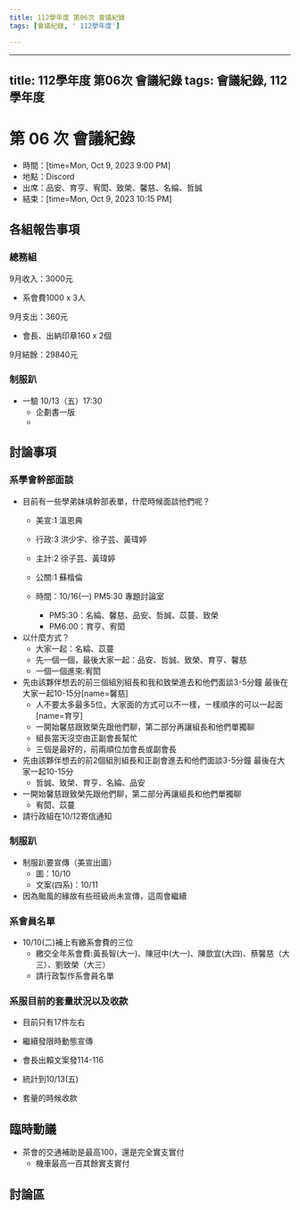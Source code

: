 ```yaml
---
title: 112學年度 第06次 會議紀錄
tags: [會議紀錄, ' 112學年度']

---
```


---
title: 112學年度 第06次 會議紀錄
tags: 會議紀錄, 112學年度
---

# 第 06 次 會議紀錄
- 時間：[time=Mon, Oct 9, 2023 9:00 PM]
- 地點：Discord
- 出席：品安、育亨、宥閎、致榮、馨慈、名綸、哲誠
- 結束：[time=Mon, Oct 9, 2023 10:15 PM]

## 各組報告事項
### 總務組
9月收入：3000元
- 系會費1000 x 3人

9月支出：360元
- 會長、出納印章160 x 2個

9月結餘：29840元

### 制服趴
- 一驗 10/13（五）17:30
  - 企劃書一版
  - 
## 討論事項
### 系學會幹部面談
- 目前有一些學弟妹填幹部表單，什麼時候面談他們呢？
  - 美宣:1 溫恩典
  - 行政:3 洪少宇、徐子芸、黃瑋婷
  - 主計:2 徐子芸、黃瑋婷
  - 公關:1 蘇楷倫

  - 時間：10/16(一) PM5:30 專題討論室
    - PM5:30：名綸、馨慈、品安、哲誠、苡蔓、致榮
    - PM6:00：育亨、宥閎
- 以什麼方式？
  - 大家一起：名綸、苡蔓
  - 先一個一個，最後大家一起：品安、哲誠、致榮、育亨、馨慈
  - 一個一個進來:宥閎
- 先由該夥伴想去的前三個組別組長和我和致榮進去和他們面談3-5分鐘 最後在大家一起10-15分[name=馨慈] 
  - 人不要太多最多5位，大家面的方式可以不一樣，ㄧ樣順序的可以一起面[name=育亨]
  - 一開始馨慈跟致榮先跟他們聊，第二部分再讓組長和他們單獨聊
  - 組長當天沒空由正副會長幫忙
  - 三個是最好的，前兩順位加會長或副會長
- 先由該夥伴想去的前2個組別組長和正副會進去和他們面談3-5分鐘 最後在大家一起10-15分
  - 哲誠、致榮、育亨、名綸、品安
- 一開始馨慈跟致榮先跟他們聊，第二部分再讓組長和他們單獨聊
  - 宥閎、苡蔓
- 請行政組在10/12寄信通知
### 制服趴
- 制服趴要宣傳（美宣出圖）
  - 圖：10/10
  - 文案(四系)：10/11
- 因為颱風的緣故有些班級尚未宣傳，這周會繼續 

### 系會員名單
- 10/10(二)補上有繳系會費的三位
  - 繳交全年系會費:黃長智(大一)、陳冠中(大一)、陳歆宜(大四)、蔡馨慈（大三）、劉致榮（大三）
  - 請行政製作系會員名單

### 系服目前的套量狀況以及收款
- 目前只有17件左右
- 繼續發限時動態宣傳
- 會長出賴文案發114-116
- 統計到10/13(五)

- 套量的時候收款

## 臨時動議
- 茶會的交通補助是最高100，還是完全實支實付
  - 機車最高一百其餘實支實付
## 討論區